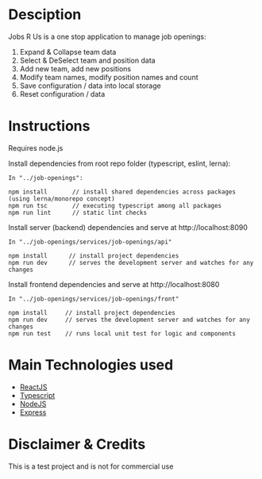 # Desciption

Jobs R Us is a one stop application to manage job openings:

1. Expand & Collapse team data
2. Select & DeSelect team and position data
3. Add new team, add new positions
4. Modify team names, modify position names and count
5. Save configuration / data into local storage
6. Reset configuration / data

# Instructions

Requires node.js

Install dependencies from root repo folder (typescript, eslint, lerna):

```
In "../job-openings":

npm install       // install shared dependencies across packages (using lerna/monorepo concept)
npm run tsc       // executing typescript among all packages
npm run lint      // static lint checks
```

Install server (backend) dependencies and serve at http://localhost:8090

```
In "../job-openings/services/job-openings/api"

npm install      // install project dependencies
npm run dev      // serves the development server and watches for any changes
```

Install frontend dependencies and serve at http://localhost:8080

```
In "../job-openings/services/job-openings/front"

npm install     // install project dependencies
npm run dev     // serves the development server and watches for any changes
npm run test    // runs local unit test for logic and components
```

# Main Technologies used

- [ReactJS](https://reactjs.org/)
- [Typescript](https://www.typescriptlang.org/)
- [NodeJS](https://nodejs.org/en/)
- [Express](https://expressjs.com/)

# Disclaimer & Credits

This is a test project and is not for commercial use
